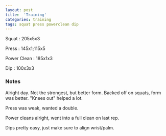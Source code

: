 ```yaml
---
layout: post
title:  'Training'
categories: training
tags: squat press powerclean dip
---
```


Squat       :   205x5x3

Press       :   145x1;115x5

Power Clean :   185x1x3

Dip         :   100x3x3


### Notes

Alright day. Not the strongest, but better form. Backed off on squats, form was better.
"Knees out" helped a lot.

Press was weak, wanted a double.

Power cleans alright, went into a full clean on last rep.

Dips pretty easy, just make sure to align wrist/palm.
